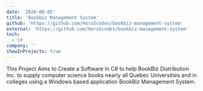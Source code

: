 ```yaml
---
date: '2020-08-05'
title: 'Bookbiz Management System'
github: 'https://github.com/HoruScodes/bookbiz-management-system'
external: 'https://github.com/HoruScodes/bookbiz-management-system'
tech:
  - C#
company: ''
showInProjects: true
---
```


This Project Aims to Create a Software in C# to help BookBiz Distribution Inc. to supply
computer science books nearly all Quebec Universities and in colleges using a Windows based
application BookBiz Management System.
